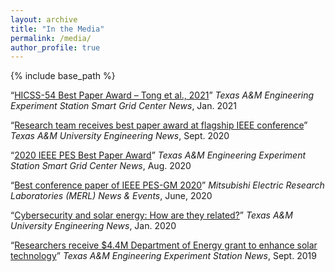 ```yaml
---
layout: archive
title: "In the Media"
permalink: /media/
author_profile: true
---
```



{% include base_path %}

“[HICSS-54 Best Paper Award – Tong et al., 2021](https://smartgridcenter.tamu.edu/index.php/2021/01/13/hicss-54-best-paper-award-tong-et-al-2021/)”
*Texas A&M Engineering Experiment Station Smart Grid Center News*, Jan. 2021 

“[Research team receives best paper award at flagship IEEE conference](https://engineering.tamu.edu/news/2020/09/research-team-receives-best-paper-award-at-flagship-conference.html)”
*Texas A&M University Engineering News*, Sept. 2020

“[2020 IEEE PES Best Paper Award](https://smartgridcenter.tamu.edu/index.php/2020/08/31/2020-best-paper-award/)”
*Texas A&M Engineering Experiment Station Smart Grid Center News*, Aug. 2020

“[Best conference paper of IEEE PES-GM 2020](https://www.merl.com/news/award-20200618-1319)”
*Mitsubishi Electric Research Laboratories (MERL) News & Events*, June, 2020

“[Cybersecurity and solar energy: How are they related?](https://engineering.tamu.edu/news/2020/01/cybersecurity-and-solar-energy-how-are-they-related.html)”
*Texas A&M University Engineering News*, Jan. 2020

“[Researchers receive $4.4M Department of Energy grant to enhance solar technology](https://tees.tamu.edu/news/2019/11/researchers-receive-44m-department-of-energy-grant-to-enhance-solar-technology.html)”
*Texas A&M Engineering Experiment Station News*, Sept. 2019
